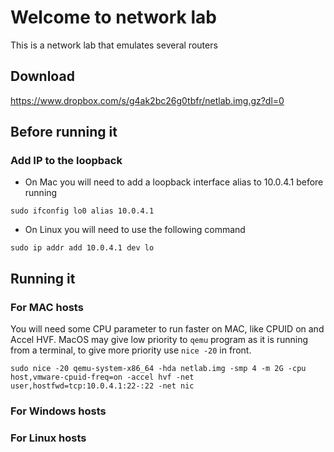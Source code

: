 # Welcome to network lab
This is a network lab that emulates several routers

## Download
https://www.dropbox.com/s/g4ak2bc26g0tbfr/netlab.img.gz?dl=0

## Before running it

### Add IP to the loopback
* On Mac you will need to add a loopback interface alias to 10.0.4.1 before running

`sudo ifconfig lo0 alias 10.0.4.1`

* On Linux you will need to use the following command

`sudo ip addr add 10.0.4.1 dev lo`


## Running it

### For MAC hosts
You will need some CPU parameter to run faster on MAC, like CPUID on and Accel HVF. MacOS may give low priority to `qemu` program as it is running from a terminal, to give more priority use `nice -20` in front.

`sudo nice -20 qemu-system-x86_64 -hda netlab.img -smp 4 -m 2G -cpu host,vmware-cpuid-freq=on -accel hvf -net user,hostfwd=tcp:10.0.4.1:22-:22 -net nic`

### For Windows hosts


### For Linux hosts
